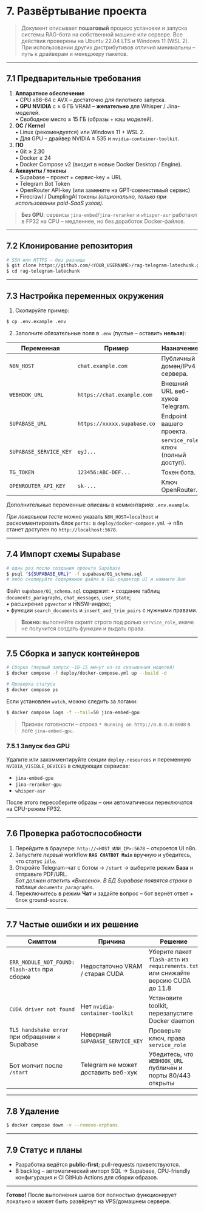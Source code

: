 # 7. Развёртывание проекта

> Документ описывает **пошаговый** процесс установки и запуска системы RAG-бота на собственной машине или сервере. Все действия проверены на Ubuntu 22.04 LTS и Windows 11 (WSL 2).  
> При использовании других дистрибутивов отличия минимальны – путь к драйверам и менеджеру пакетов.

---

## 7.1 Предварительные требования

1. **Аппаратное обеспечение**  
   • CPU x86-64 с AVX           – достаточно для пилотного запуска.  
   • **GPU NVIDIA** с ≥ 6 ГБ VRAM – **желательно** для Whisper / Jina-моделей.  
   • Свободное место ≥ 15 ГБ (образы + кэш моделей).
2. **ОС / Kernel**  
   • Linux (рекомендуется) или Windows 11 + WSL 2.  
   • Для GPU – драйвер NVIDIA ≥ 535 и `nvidia-container-toolkit`.
3. **ПО**  
   • Git ≥ 2.30  
   • Docker ≥ 24  
   • Docker Compose v2 (входит в новые Docker Desktop / Engine).
4. **Аккаунты / токены**  
   • Supabase – проект + сервис-key + URL  
   • Telegram Bot Token  
   • OpenRouter API-key (или замените на GPT-совместимый сервис)  
   • Firecrawl / DumplingAI токены *(опционально, только при использовании paid-SaaS узлов)*.

> **Без GPU**: сервисы `jina-embed`/`jina-reranker` и `whisper-asr` работают в FP32 на CPU – медленнее, но без доработок Docker-файлов.

---

## 7.2 Клонирование репозитория

```bash
# SSH или HTTPS – без разницы
$ git clone https://github.com/<YOUR_USERNAME>/rag-telegram-latechunk.git
$ cd rag-telegram-latechunk
```

---

## 7.3 Настройка переменных окружения

1. Скопируйте пример:

```bash
$ cp .env.example .env
```

2. Заполните обязательные поля в `.env` (пустые – оставить **нельзя**):

| Переменная | Пример | Назначение |
|------------|--------|------------|
| `N8N_HOST` | `chat.example.com` | Публичный домен/IPv4 сервера. |
| `WEBHOOK_URL` | `https://chat.example.com` | Внешний URL веб-хуков Telegram. |
| `SUPABASE_URL` | `https://xxxxx.supabase.co` | Endpoint вашего проекта. |
| `SUPABASE_SERVICE_KEY` | `eyJ...` | `service_role` ключ (полный доступ). |
| `TG_TOKEN` | `123456:ABC-DEF...` | Токен бота.| 
| `OPENROUTER_API_KEY` | `sk-...` | Ключ OpenRouter. |

Дополнительные переменные описаны в комментариях `.env.example`.

*При локальном тесте* можно указать `N8N_HOST=localhost` и раскомментировать блок `ports:` в `deploy/docker-compose.yml` → n8n станет доступен по `http://localhost:5678`.

---

## 7.4 Импорт схемы Supabase

```bash
# один раз после создания проекта Supabase
$ psql "${SUPABASE_URL}" -f supabase/01_schema.sql 
# либо скопируйте содержимое файла в SQL-редактор UI и нажмите Run
```

Файл `supabase/01_schema.sql` содержит:
• создание таблиц `documents_paragraphs`, `chat_messages`, `user_state`;  
• расширение `pgvector` и HNSW-индекс;  
• функции `search_documents` и `insert_and_trim_pairs` с нужными правами.

> **Важно:** выполняйте скрипт строго под ролью `service_role`, иначе не получится создать функции и выдать права.

---

## 7.5 Сборка и запуск контейнеров

```bash
# Сборка (первый запуск ~10-15 минут из-за скачивания моделей)
$ docker compose -f deploy/docker-compose.yml up --build -d

# Проверка статуса
$ docker compose ps
```

Если установлен `watch`, можно следить за логами:

```bash
$ docker compose logs -f --tail=50 jina-embed-gpu
```

> Признак готовности – строка `* Running on http://0.0.0.0:8008` в логе `jina-embed-gpu`.

### 7.5.1 Запуск без GPU

Удалите или закомментируйте секции `deploy.resources` и переменную `NVIDIA_VISIBLE_DEVICES` в следующих сервисах:

* `jina-embed-gpu`
* `jina-reranker-gpu`
* `whisper-asr`

После этого пересоберите образы – они автоматически переключатся на CPU-режим FP32.

---

## 7.6 Проверка работоспособности

1. Перейдите в браузере: `http://<HOST_ИЛИ_IP>:5678` – откроется UI n8n.  
2. Запустите *первый* workflow **`RAG CHATBOT Main`** вручную и убедитесь, что статус `idle`.  
3. Откройте Telegram-чат с ботом → `/start` → выберите режим **База** и отправьте PDF/URL.  
   *Бот должен ответить «Внесено».  В БД Supabase появятся строки в таблице `documents_paragraphs`.*
4. Переключитесь в режим **Чат** и задайте вопрос – бот вернёт ответ + блок ground-source.

---

## 7.7 Частые ошибки и их решение

| Симптом | Причина | Решение |
|---------|---------|---------|
| `ERR_MODULE_NOT_FOUND: flash-attn` при сборке | Недостаточно VRAM / старая CUDA | Уберите пакет `flash-attn` из `requirements.txt` или снижайте версию CUDA до 11.8 |
| `CUDA driver not found` | Нет `nvidia-container-toolkit` | Установите toolkit, перезапустите Docker daemon |
| `TLS handshake error` при обращении к Supabase | Неверный `SUPABASE_SERVICE_KEY` | Проверьте ключ, права `service_role`|
| Бот молчит после `/start` | Telegram не может доставить веб-хук | Убедитесь, что `WEBHOOK_URL` публичен и порты 80/443 открыты |

---

## 7.8 Удаление

```bash
$ docker compose down -v --remove-orphans
```

---

## 7.9 Статус и планы

* Разработка ведётся **public-first**; pull-requests приветствуются.  
* В backlog – автоматический импорт SQL → Supabase, CPU-friendly конфигурация и CI GitHub Actions для сборки образов.

---

**Готово!** После выполнения шагов бот полностью функционирует локально и может быть развёрнут на VPS/домашнем сервере.
